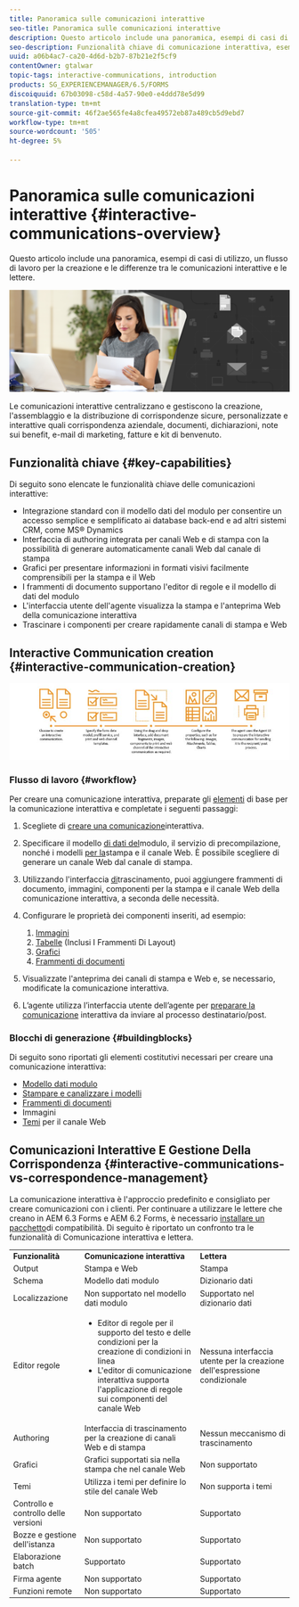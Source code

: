 ```yaml
---
title: Panoramica sulle comunicazioni interattive
seo-title: Panoramica sulle comunicazioni interattive
description: Questo articolo include una panoramica, esempi di casi di utilizzo, un flusso di lavoro per la creazione e le differenze tra le comunicazioni interattive e le lettere.
seo-description: Funzionalità chiave di comunicazione interattiva, esempi di casi di utilizzo, flusso di lavoro di creazione e differenze tra Comunicazione interattiva e Gestione della corrispondenza
uuid: a06b4ac7-ca20-4d6d-b2b7-87b21e2f5cf9
contentOwner: gtalwar
topic-tags: interactive-communications, introduction
products: SG_EXPERIENCEMANAGER/6.5/FORMS
discoiquuid: 67b03098-c58d-4a57-90e0-e4ddd78e5d99
translation-type: tm+mt
source-git-commit: 46f2ae565fe4a8cfea49572eb87a489cb5d9ebd7
workflow-type: tm+mt
source-wordcount: '505'
ht-degree: 5%

---
```



# Panoramica sulle comunicazioni interattive {#interactive-communications-overview}

Questo articolo include una panoramica, esempi di casi di utilizzo, un flusso di lavoro per la creazione e le differenze tra le comunicazioni interattive e le lettere.

![](do-not-localize/correspondence-management.png)

Le comunicazioni interattive centralizzano e gestiscono la creazione, l&#39;assemblaggio e la distribuzione di corrispondenze sicure, personalizzate e interattive quali corrispondenza aziendale, documenti, dichiarazioni, note sui benefit, e-mail di marketing, fatture e kit di benvenuto.

## Funzionalità chiave {#key-capabilities}

Di seguito sono elencate le funzionalità chiave delle comunicazioni interattive:

* Integrazione standard con il modello dati del modulo per consentire un accesso semplice e semplificato ai database back-end e ad altri sistemi CRM, come MS® Dynamics
* Interfaccia di authoring integrata per canali Web e di stampa con la possibilità di generare automaticamente canali Web dal canale di stampa
* Grafici per presentare informazioni in formati visivi facilmente comprensibili per la stampa e il Web
* I frammenti di documento supportano l&#39;editor di regole e il modello di dati del modulo
* L&#39;interfaccia utente dell&#39;agente visualizza la stampa e l&#39;anteprima Web della comunicazione interattiva
* Trascinare i componenti per creare rapidamente canali di stampa e Web

## Interactive Communication creation  {#interactive-communication-creation}

![interactive_communication-01](assets/interactive_communication-01.jpg)

### Flusso di lavoro {#workflow}

Per creare una comunicazione interattiva, preparate gli [elementi](#buildingblocks) di base per la comunicazione interattiva e completate i seguenti passaggi:

1. Scegliete di [creare una comunicazione](/help/forms/using/create-interactive-communication.md)interattiva.

1. Specificare il modello [di dati del](/help/forms/using/data-integration.md)modulo, il servizio di precompilazione, nonché i modelli [per la](/help/forms/using/web-channel-print-channel.md)stampa e il canale Web. È possibile scegliere di generare un canale Web dal canale di stampa.

1. Utilizzando l&#39;interfaccia [di](/help/forms/using/introduction-interactive-communication-authoring.md)trascinamento, puoi aggiungere frammenti di documento, immagini, componenti per la stampa e il canale Web della comunicazione interattiva, a seconda delle necessità.
1. Configurare le proprietà dei componenti inseriti, ad esempio:

   1. [Immagini](/help/forms/using/create-interactive-communication.md#step2)
   1. [Tabelle](/help/forms/using/create-interactive-communication.md#tables) (Inclusi I Frammenti Di Layout)
   1. [Grafici](/help/forms/using/chart-component-interactive-communications.md)
   1. [Frammenti di documenti](/help/forms/using/create-interactive-communication.md#document-fragment-properties)

1. Visualizzate l&#39;anteprima dei canali di stampa e Web e, se necessario, modificate la comunicazione interattiva.
1. L’agente utilizza l’interfaccia utente dell’agente per [preparare la comunicazione](/help/forms/using/prepare-send-interactive-communication.md) interattiva da inviare al processo destinatario/post.

### Blocchi di generazione {#buildingblocks}

Di seguito sono riportati gli elementi costitutivi necessari per creare una comunicazione interattiva:

* [Modello dati modulo](/help/forms/using/data-integration.md)
* [Stampare e canalizzare i modelli](/help/forms/using/web-channel-print-channel.md)
* [Frammenti di documenti](/help/forms/using/document-fragments.md)
* Immagini
* [Temi](/help/forms/using/themes.md) per il canale Web

## Comunicazioni Interattive E Gestione Della Corrispondenza {#interactive-communications-vs-correspondence-management}

La comunicazione interattiva è l&#39;approccio predefinito e consigliato per creare comunicazioni con i clienti. Per continuare a utilizzare le lettere che creano in AEM 6.3 Forms e AEM 6.2 Forms, è necessario [installare un pacchetto](/help/forms/using/compatibility-package.md)di compatibilità. Di seguito è riportato un confronto tra le funzionalità di Comunicazione interattiva e lettera.

<table>
 <tbody>
  <tr>
   <td><strong>Funzionalità</strong></td>
   <td><strong>Comunicazione interattiva</strong></td>
   <td><strong>Lettera</strong></td>
  </tr>
  <tr>
   <td>Output</td>
   <td>Stampa e Web</td>
   <td>Stampa</td>
  </tr>
  <tr>
   <td>Schema</td>
   <td>Modello dati modulo </td>
   <td>Dizionario dati </td>
  </tr>
  <tr>
   <td>Localizzazione</td>
   <td>Non supportato nel modello dati modulo</td>
   <td>Supportato nel dizionario dati</td>
  </tr>
  <tr>
   <td>Editor regole</td>
   <td>
    <ul>
     <li>Editor di regole per il supporto del testo e delle condizioni per la creazione di condizioni in linea</li>
     <li>L'editor di comunicazione interattiva supporta l'applicazione di regole sui componenti del canale Web</li>
    </ul> </td>
   <td>Nessuna interfaccia utente per la creazione dell'espressione condizionale</td>
  </tr>
  <tr>
   <td>Authoring  </td>
   <td>Interfaccia di trascinamento per la creazione di canali Web e di stampa</td>
   <td>Nessun meccanismo di trascinamento </td>
  </tr>
  <tr>
   <td>Grafici</td>
   <td>Grafici supportati sia nella stampa che nel canale Web</td>
   <td>Non supportato</td>
  </tr>
  <tr>
   <td>Temi</td>
   <td>Utilizza i temi per definire lo stile del canale Web</td>
   <td>Non supporta i temi</td>
  </tr>
  <tr>
   <td>Controllo e controllo delle versioni</td>
   <td>Non supportato</td>
   <td>Supportato</td>
  </tr>
  <tr>
   <td>Bozze e gestione dell'istanza</td>
   <td>Non supportato</td>
   <td>Supportato</td>
  </tr>
  <tr>
   <td>Elaborazione batch</td>
   <td>Supportato </td>
   <td>Supportato</td>
  </tr>
  <tr>
   <td>Firma agente</td>
   <td>Non supportato</td>
   <td>Supportato</td>
  </tr>
  <tr>
   <td>Funzioni remote</td>
   <td>Non supportato</td>
   <td>Supportato</td>
  </tr>
 </tbody>
</table>

